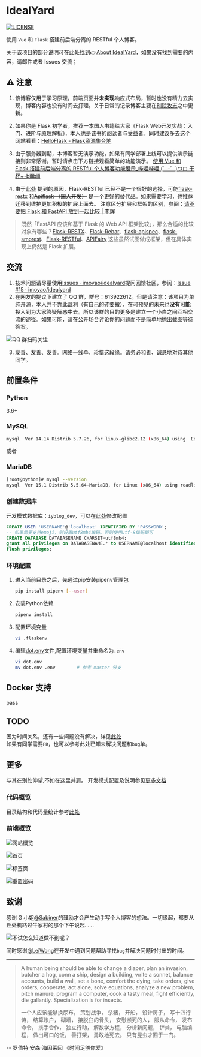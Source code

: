 # IdealYard
[![LICENSE](https://img.shields.io/badge/license-Anti%20996-blue.svg)](https://github.com/996icu/996.ICU/blob/master/LICENSE)

使用 `Vue` 和 `Flask` 搭建前后端分离的 RESTful 个人博客。

关于该项目的部分说明可在此处找到👉[About IdealYard](https://masantu.com/categories/Projects/IdealYard/)，如果没有找到需要的内容，请邮件或者 Issues 交流；

## ⚠ 注意
1. 该博客仅用于学习原理，前端页面并**未实现**响应式布局，暂时也没有精力去实现，博客内容也没有时间去打理。关于日常的记录博客主要在[别院牧志](https://imoyao.github.io/)之中更新。   

2. 如果你是 Flask 初学者，推荐一本国人书籍给大家《Flask Web开发实战：入门、进阶与原理解析》，本人也是该书的阅读者与受益者。同时建议多去这个网站看看：[HelloFlask - Flask资源集合地](http://helloflask.com/)

3. 由于服务器到期，本博客暂无演示功能，如果有同学部署上线可以提供演示链接则非常感谢。暂时请点击下方链接观看简单的功能演示。
[使用 Vue 和 Flask 搭建前后端分离的 RESTful 个人博客功能展示_哔哩哔哩 (゜-゜)つロ 干杯~-bilibili](https://www.bilibili.com/video/BV11v411v76q?zw)

4. 由于[此处](https://github.com/flask-restful/flask-restful/issues/883) 提到的原因，Flask-RESTful 已经不是一个很好的选择，可能[flask-restx](https://github.com/python-restx/flask-restx) 和~~[Apiflask](https://github.com/greyli/apiflask) （国人开发）~~ 是一个更好的替代品。如果需要学习，也推荐迁移到维护更加积极的扩展上面去。
 注意区分扩展和框架的区别，参阅：[请不要把 Flask 和 FastAPI 放到一起比较 | 李辉](https://greyli.com/flask-fastapi/)
 > 既然「FastAPI 应该和基于 Flask 的 Web API 框架比较」，那么合适的比较对象有哪些？[Flask-RESTX](https://github.com/python-restx/flask-restx)、[Flask-Rebar](https://github.com/plangrid/flask-rebar)、[flask-apispec](https://github.com/jmcarp/flask-apispec)、[flask-smorest](https://github.com/marshmallow-code/flask-smorest)、[Flask-RESTful](https://github.com/flask-restful/flask-restful)、[APIFairy](https://github.com/miguelgrinberg/APIFairy) 这些虽然试图做成框架，但在具体实现上仍然是 Flask 扩展。

## 交流
1. 技术问题请尽量使用[Issues · imoyao/idealyard](https://github.com/imoyao/idealyard/issues)提问回馈社区，参阅：[Issue #15 · imoyao/idealyard](https://github.com/imoyao/idealyard/issues/15)
2. 在网友的提议下建立了 QQ 群，群号：613922612。但是请注意：该项目为单纯开源，本人并不靠此盈利（有自己的砖要搬），在可预见的未来也**没有可能**投入到为大家答疑解惑中去。所以该群的目的更多是建立一个小白之间互相交流的途径。如果可能，请在公开场合讨论你的问题而不是简单地抛出截图等待答案。

![QQ 群扫码关注](document/src/idealyard-qq-group.png)

3. 友善、友善、友善。网络一线牵，珍惜这段缘。请务必和善、诚恳地对待其他同学。

## 前置条件  

### Python

3.6+

### MySQL

```bash
mysql  Ver 14.14 Distrib 5.7.26, for linux-glibc2.12 (x86_64) using  EditLine wrapper
```
或者

### MariaDB
```bash
[root@python]# mysql --version
mysql  Ver 15.1 Distrib 5.5.64-MariaDB, for Linux (x86_64) using readline 5.1
```
### 创建数据库

开发模式数据库：`iyblog_dev`，可以在[此处](back/config.py)修改配置

```sql
CREATE USER 'USERNAME'@'localhost' IDENTIFIED BY 'PASSWORD';
-- 如果需要支持emoji，则设置utf8mb4编码。否则使用utf-8编码即可
CREATE DATABASE DATABASENAME CHARSET=utf8mb4;
grant all privileges on DATABASENAME.* to USERNAME@localhost identified by 'PASSWORD';
flush privileges;
```
### 环境配置

1. 进入当前目录之后，先通过pip安装pipenv管理包
    ```bash
    pip install pipenv [--user]
    ```
2. 安装Python依赖
    ```bash
    pipenv install 
    ```
3. 配置环境变量
    ```bash
    vi .flaskenv
    ```
4. 编辑[dot.env](https://github.com/imoyao/idealyard/blob/master/dot.env)文件,配置环境变量并重命名为`.env`

    ```bash
    vi dot.env
    mv dot.env .env        # 参考 master 分支
    ```
## Docker 支持

pass

## TODO

因为时间关系，还有一些问题没有解决，详见[此处](./document/TODOlist.md)    
如果有同学需要`PR`，也可以参考此处已知未解决问题和`bug`单。

## 更多
与其在别处仰望,不如在这里并肩。 
开发模式配置及说明参见[更多文档](./document/deploy.md)

### 代码概览

目录结构和代码量统计参考[此处](./document/README.MD)  

### 前端概览    
![网站概览](document/src/overview.gif)  

![首页](document/src/overview.jpg)

![标签页](document/src/tags.jpg)

![重置密码](document/src/reset_password.jpg)

## 致谢   

感谢 G 小姐[@Sabiner](https://github.com/Sabiner)的鼓励才会产生动手写个人博客的想法。一切缘起，都要从丘处机路过牛家村的那个下午说起……

![不试怎么知道做不到呢？](./document/src/img_20190910153859.jpg)

同时感谢[@LeiWong](https://github.com/LeiWong)在开发中遇到问题帮助寻找`bug`并解决问题时付出的时间。 
  
---
> A human being should be able to change a diaper, plan an invasion, butcher a hog, conn a ship, design a building, write a sonnet, balance accounts, build a wall, set a bone, comfort the dying, take orders, give orders, cooperate, act alone, solve equations, analyze a new problem, pitch manure, program a computer, cook a tasty meal, fight efficiently, die gallantly. Specialization is for insects.
>
>一个人应该能够换尿布，
策划战争，
杀猪，
开船，
设计房子，
写十四行诗，
结算账户，
砌墙，
接脱臼的骨头，
安慰濒死的人，
服从命令，
发布命令，
携手合作，
独立行动，
解数学方程，
分析新问题，
铲粪，
电脑编程，
做出可口的饭，
善打架，
勇敢地死去。
只有昆虫才囿于一门。

-- 罗伯特·安森·海因莱因  《时间足够你爱》
